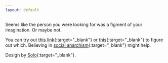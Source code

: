 ```yaml
---
layout: default
---
```


Seems like the person you were looking for was a figment of your imagination.  Or maybe not.  

You can try out [this link](http://blog.jobyjoseph.me){:target="_blank"} or [this](https://www.instagram.com/j0by_j0seph/){:target="_blank"} to figure out which. Believing in [social anarchism](https://en.wikipedia.org/wiki/Social_anarchism){:target="_blank"} might help. 

Design by [Solo](https://github.com/chibicode/solo){:target="_blank"}.

